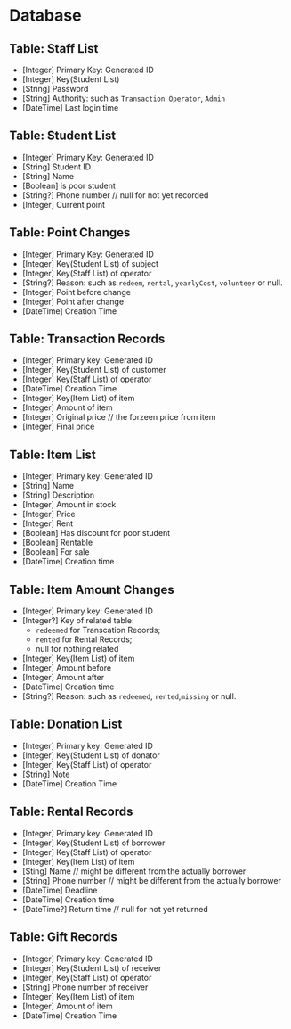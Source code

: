 # Database

## Table: Staff List

- [Integer] Primary Key: Generated ID
- [Integer] Key(Student List)
- [String] Password
- [String] Authority: such as `Transaction Operator`, `Admin`
- [DateTime] Last login time

## Table: Student List

- [Integer] Primary Key: Generated ID
- [String] Student ID
- [String] Name
- [Boolean] is poor student
- [String?] Phone number // null for not yet recorded
- [Integer] Current point

## Table: Point Changes

- [Integer] Primary Key: Generated ID
- [Integer] Key(Student List) of subject
- [Integer] Key(Staff List) of operator
- [String?] Reason: such as `redeem`, `rental`, `yearlyCost`, `volunteer` or null.
- [Integer] Point before change
- [Integer] Point after change
- [DateTime] Creation Time

## Table: Transaction Records

- [Integer] Primary key: Generated ID
- [Integer] Key(Student List) of customer
- [Integer] Key(Staff List) of operator
- [DateTime] Creation Time
- [Integer] Key(Item List) of item
- [Integer] Amount of item
- [Integer] Original price // the forzeen price from item
- [Integer] Final price

## Table: Item List

- [Integer] Primary key: Generated ID
- [String] Name
- [String] Description
- [Integer] Amount in stock
- [Integer] Price
- [Integer] Rent
- [Boolean] Has discount for poor student
- [Boolean] Rentable
- [Boolean] For sale
- [DateTime] Creation time

## Table: Item Amount Changes

- [Integer] Primary key: Generated ID
- [Integer?] Key of related table:
  - `redeemed` for Transcation Records;
  - `rented` for Rental Records;
  - null for nothing related
- [Integer] Key(Item List) of item
- [Integer] Amount before
- [Integer] Amount after
- [DateTime] Creation time
- [String?] Reason: such as `redeemed`, `rented`,`missing` or null.

## Table: Donation List

- [Integer] Primary key: Generated ID
- [Integer] Key(Student List) of donator
- [Integer] Key(Staff List) of operator
- [String] Note
- [DateTime] Creation Time

## Table: Rental Records

- [Integer] Primary key: Generated ID
- [Integer] Key(Student List) of borrower
- [Integer] Key(Staff List) of operator
- [Integer] Key(Item List) of item
- [Sting] Name // might be different from the actually borrower
- [String] Phone number // might be different from the actually borrower
- [DateTime] Deadline
- [DateTime] Creation time
- [DateTime?] Return time // null for not yet returned

## Table: Gift Records

- [Integer] Primary key: Generated ID
- [Integer] Key(Student List) of receiver
- [Integer] Key(Staff List) of operator
- [String] Phone number of receiver
- [Integer] Key(Item List) of item
- [Integer] Amount of item
- [DateTime] Creation Time
